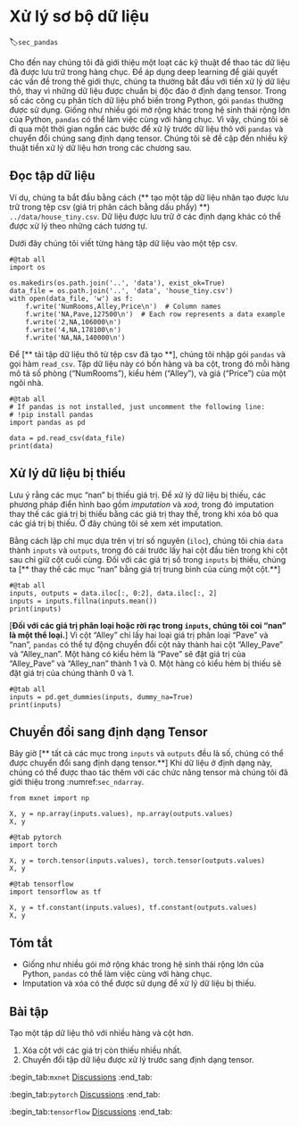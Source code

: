 # Xử lý sơ bộ dữ liệu
:label:`sec_pandas`

Cho đến nay chúng tôi đã giới thiệu một loạt các kỹ thuật để thao tác dữ liệu đã được lưu trữ trong hàng chục. Để áp dụng deep learning để giải quyết các vấn đề trong thế giới thực, chúng ta thường bắt đầu với tiền xử lý dữ liệu thô, thay vì những dữ liệu được chuẩn bị độc đáo ở định dạng tensor. Trong số các công cụ phân tích dữ liệu phổ biến trong Python, gói `pandas` thường được sử dụng. Giống như nhiều gói mở rộng khác trong hệ sinh thái rộng lớn của Python, `pandas` có thể làm việc cùng với hàng chục. Vì vậy, chúng tôi sẽ đi qua một thời gian ngắn các bước để xử lý trước dữ liệu thô với `pandas` và chuyển đổi chúng sang định dạng tensor. Chúng tôi sẽ đề cập đến nhiều kỹ thuật tiền xử lý dữ liệu hơn trong các chương sau. 

## Đọc tập dữ liệu

Ví dụ, chúng ta bắt đầu bằng cách (** tạo một tập dữ liệu nhân tạo được lưu trữ trong tệp csv (giá trị phân cách bằng dấu phẩy) **) `../data/house_tiny.csv`. Dữ liệu được lưu trữ ở các định dạng khác có thể được xử lý theo những cách tương tự. 

Dưới đây chúng tôi viết từng hàng tập dữ liệu vào một tệp csv.

```{.python .input}
#@tab all
import os

os.makedirs(os.path.join('..', 'data'), exist_ok=True)
data_file = os.path.join('..', 'data', 'house_tiny.csv')
with open(data_file, 'w') as f:
    f.write('NumRooms,Alley,Price\n')  # Column names
    f.write('NA,Pave,127500\n')  # Each row represents a data example
    f.write('2,NA,106000\n')
    f.write('4,NA,178100\n')
    f.write('NA,NA,140000\n')
```

Để [** tải tập dữ liệu thô từ tệp csv đã tạo **], chúng tôi nhập gói `pandas` và gọi hàm `read_csv`. Tập dữ liệu này có bốn hàng và ba cột, trong đó mỗi hàng mô tả số phòng (“NumRooms”), kiểu hẻm (“Alley”), và giá (“Price”) của một ngôi nhà.

```{.python .input}
#@tab all
# If pandas is not installed, just uncomment the following line:
# !pip install pandas
import pandas as pd

data = pd.read_csv(data_file)
print(data)
```

## Xử lý dữ liệu bị thiếu

Lưu ý rằng các mục “nan” bị thiếu giá trị. Để xử lý dữ liệu bị thiếu, các phương pháp điển hình bao gồm *imputation* và *xoá*, trong đó imputation thay thế các giá trị bị thiếu bằng các giá trị thay thế, trong khi xóa bỏ qua các giá trị bị thiếu. Ở đây chúng tôi sẽ xem xét imputation. 

Bằng cách lập chỉ mục dựa trên vị trí số nguyên (`iloc`), chúng tôi chia `data` thành `inputs` và `outputs`, trong đó cái trước lấy hai cột đầu tiên trong khi cột sau chỉ giữ cột cuối cùng. Đối với các giá trị số trong `inputs` bị thiếu, chúng ta [** thay thế các mục “nan” bằng giá trị trung bình của cùng một cột.**]

```{.python .input}
#@tab all
inputs, outputs = data.iloc[:, 0:2], data.iloc[:, 2]
inputs = inputs.fillna(inputs.mean())
print(inputs)
```

[**Đối với các giá trị phân loại hoặc rời rạc trong `inputs`, chúng tôi coi “nan” là một thể loại.**] Vì cột “Alley” chỉ lấy hai loại giá trị phân loại “Pave” và “nan”, `pandas` có thể tự động chuyển đổi cột này thành hai cột “Alley_Pave” và “Alley_nan”. Một hàng có kiểu hẻm là “Pave” sẽ đặt giá trị của “Alley_Pave” và “Alley_nan” thành 1 và 0. Một hàng có kiểu hẻm bị thiếu sẽ đặt giá trị của chúng thành 0 và 1.

```{.python .input}
#@tab all
inputs = pd.get_dummies(inputs, dummy_na=True)
print(inputs)
```

## Chuyển đổi sang định dạng Tensor

Bây giờ [** tất cả các mục trong `inputs` và `outputs` đều là số, chúng có thể được chuyển đổi sang định dạng tensor.**] Khi dữ liệu ở định dạng này, chúng có thể được thao tác thêm với các chức năng tensor mà chúng tôi đã giới thiệu trong :numref:`sec_ndarray`.

```{.python .input}
from mxnet import np

X, y = np.array(inputs.values), np.array(outputs.values)
X, y
```

```{.python .input}
#@tab pytorch
import torch

X, y = torch.tensor(inputs.values), torch.tensor(outputs.values)
X, y
```

```{.python .input}
#@tab tensorflow
import tensorflow as tf

X, y = tf.constant(inputs.values), tf.constant(outputs.values)
X, y
```

## Tóm tắt

* Giống như nhiều gói mở rộng khác trong hệ sinh thái rộng lớn của Python, `pandas` có thể làm việc cùng với hàng chục.
* Imputation và xóa có thể được sử dụng để xử lý dữ liệu bị thiếu.

## Bài tập

Tạo một tập dữ liệu thô với nhiều hàng và cột hơn. 

1. Xóa cột với các giá trị còn thiếu nhiều nhất.
2. Chuyển đổi tập dữ liệu được xử lý trước sang định dạng tensor.

:begin_tab:`mxnet`
[Discussions](https://discuss.d2l.ai/t/28)
:end_tab:

:begin_tab:`pytorch`
[Discussions](https://discuss.d2l.ai/t/29)
:end_tab:

:begin_tab:`tensorflow`
[Discussions](https://discuss.d2l.ai/t/195)
:end_tab:
